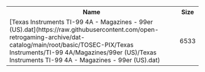<table>
<tr><th>Name</th><th>Size</th></tr>
<tr><td>
[Texas Instruments TI-99 4A - Magazines - 99er (US).dat](https://raw.githubusercontent.com/open-retrogaming-archive/dat-catalog/main/root/basic/TOSEC-PIX/Texas Instruments/TI-99 4A/Magazines/99er (US)/Texas Instruments TI-99 4A - Magazines - 99er (US).dat)
</td><td>6533</td></tr>
</table>
